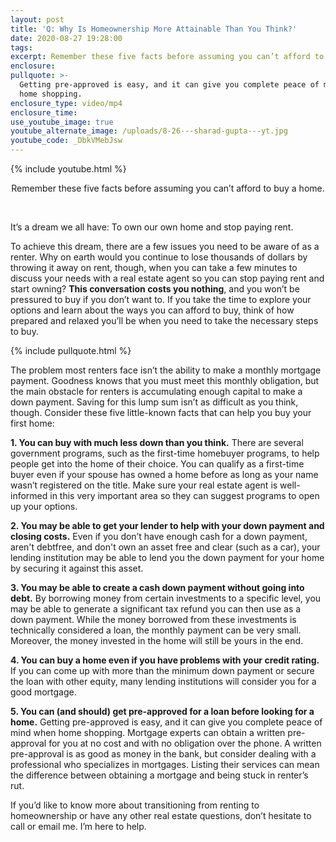 ```yaml
---
layout: post
title: 'Q: Why Is Homeownership More Attainable Than You Think?'
date: 2020-08-27 19:28:00
tags:
excerpt: Remember these five facts before assuming you can’t afford to buy a home.
enclosure:
pullquote: >-
  Getting pre-approved is easy, and it can give you complete peace of mind when
  home shopping.
enclosure_type: video/mp4
enclosure_time:
use_youtube_image: true
youtube_alternate_image: /uploads/8-26---sharad-gupta---yt.jpg
youtube_code: _DbkVMebJsw
---
```


{% include youtube.html %}

<center>Remember these five facts before assuming you can&rsquo;t afford to buy a home.</center>

&nbsp;

It’s a dream we all have: To own our own home and stop paying rent.&nbsp;

To achieve this dream, there are a few issues you need to be aware of as a renter. Why on earth would you continue to lose thousands of dollars by throwing it away on rent, though, when you can take a few minutes to discuss your needs with a real estate agent so you can stop paying rent and start owning? **This conversation costs you nothing**, and you won’t be pressured to buy if you don’t want to. If you take the time to explore your options and learn about the ways you can afford to buy, think of how prepared and relaxed you’ll be when you need to take the necessary steps to buy.

{% include pullquote.html %}

The problem most renters face isn’t the ability to make a monthly mortgage payment. Goodness knows that you must meet this monthly obligation, but the main obstacle for renters is accumulating enough capital to make a down payment. Saving for this lump sum isn’t as difficult as you think, though. Consider these five little-known facts that can help you buy your first home:

**1\. You can buy with much less down than you think.** There are several government programs, such as the first-time homebuyer programs, to help people get into the home of their choice. You can qualify as a first-time buyer even if your spouse has owned a home before as long as your name wasn’t registered on the title. Make sure your real estate agent is well-informed in this very important area so they can suggest programs to open up your options.&nbsp;

**2\. You may be able to get your lender to help with your down payment and closing costs.** Even if you don’t have enough cash for a down payment, aren't debtfree, and don't own an asset free and clear (such as a car), your lending institution may be able to lend you the down payment for your home by securing it against this asset.&nbsp;

**3\. You may be able to create a cash down payment without going into debt.** By borrowing money from certain investments to a specific level, you may be able to generate a significant tax refund you can then use as a down payment. While the money borrowed from these investments is technically considered a loan, the monthly payment can be very small. Moreover, the money invested in the home will still be yours in the end.&nbsp;

**4\. You can buy a home even if you have problems with your credit rating.** If you can come up with more than the minimum down payment or secure the loan with other equity, many lending institutions will consider you for a good mortgage.&nbsp;

**5\. You can (and should) get pre-approved for a loan before looking for a home.** Getting pre-approved is easy, and it can give you complete peace of mind when home shopping. Mortgage experts can obtain a written pre-approval for you at no cost and with no obligation over the phone. A written pre-approval is as good as money in the bank, but consider dealing with a professional who specializes in mortgages. Listing their services can mean the difference between obtaining a mortgage and being stuck in renter’s rut.&nbsp;

If you’d like to know more about transitioning from renting to homeownership or have any other real estate questions, don’t hesitate to call or email me. I’m here to help.